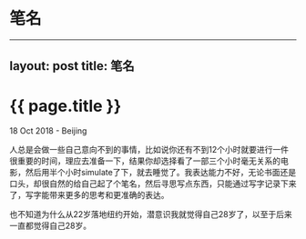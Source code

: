 # 笔名

---
layout: post
title: 笔名
---


{{ page.title }}
================
<p class="meta">18 Oct 2018 - Beijing</p>

人总是会做一些自己意向不到的事情，比如说你还有不到12个小时就要进行一件很重要的时间，理应去准备一下，结果你却选择看了一部三个小时毫无关系的电影，然后用半个小时simulate了下，就去睡觉了。我表达能力不好，无论书面还是口头，却很自然的给自己起了个笔名，然后寻思写点东西，只能通过写字记录下来了，写字能带来更多的思考和更准确的表达。

也不知道为什么从22岁落地纽约开始，潜意识我就觉得自己28岁了，以至于后来一直都觉得自己28岁。